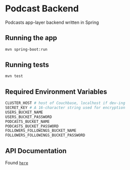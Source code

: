 # Podcast Backend 

Podcasts app-layer backend written in Spring 

## Running the app 

````bash
mvn spring-boot:run
````

## Running tests 

````bash
mvn test
````

## Required Environment Variables 

````bash
CLUSTER_HOST # host of Couchbase, localhost if dev-ing
SECRET_KEY # A 16-character string used for encryption 
USERS_BUCKET_NAME
USERS_BUCKET_PASSWORD 
PODCASTS_BUCKET_NAME
PODCASTS_BUCKET_PASSWORD 
FOLLOWERS_FOLLOWINGS_BUCKET_NAME
FOLLOWERS_FOLLOWINGS_BUCKET_PASSWORD 
````

## API Documentation 

Found [`here`](http://docs.podcasts1.apiary.io/#)
